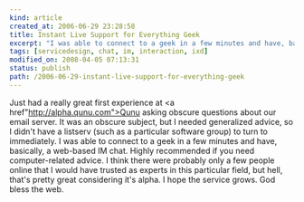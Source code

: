 ```yaml
--- 
kind: article
created_at: 2006-06-29 23:28:58
title: Instant Live Support for Everything Geek
excerpt: "I was able to connect to a geek in a few minutes and have, basically, a web-based IM chat."
tags: [servicedesign, chat, im, interaction, ixd]
modified_on: 2008-04-05 07:13:31
status: publish 
path: /2006-06-29-instant-live-support-for-everything-geek
---
```


Just had a really great first experience at <a href"http://alpha.qunu.com">Qunu</a> asking obscure questions about our email server. It was an obscure subject, but I needed generalized advice, so I didn't have a listserv (such as a particular software group) to turn to immediately. I was able to connect to a geek in a few minutes and have, basically, a web-based IM chat. Highly recommended if you need computer-related advice. I think there were probably only a few people online that I would have trusted as experts in this particular field, but hell, that's pretty great considering it's alpha. I hope the service grows. God bless the web. 


